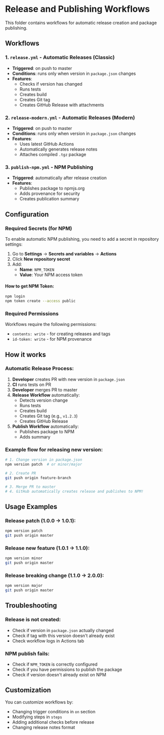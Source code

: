 # Release and Publishing Workflows

This folder contains workflows for automatic release creation and package publishing.

## Workflows

### 1. `release.yml` - Automatic Releases (Classic)
- **Triggered**: on push to master
- **Conditions**: runs only when version in `package.json` changes
- **Features**:
  - Checks if version has changed
  - Runs tests
  - Creates build
  - Creates Git tag
  - Creates GitHub Release with attachments

### 2. `release-modern.yml` - Automatic Releases (Modern)
- **Triggered**: on push to master  
- **Conditions**: runs only when version in `package.json` changes
- **Features**:
  - Uses latest GitHub Actions
  - Automatically generates release notes
  - Attaches compiled `.tgz` package

### 3. `publish-npm.yml` - NPM Publishing
- **Triggered**: automatically after release creation
- **Features**:
  - Publishes package to npmjs.org
  - Adds provenance for security
  - Creates publication summary

## Configuration

### Required Secrets (for NPM)

To enable automatic NPM publishing, you need to add a secret in repository settings:

1. Go to **Settings** → **Secrets and variables** → **Actions**
2. Click **New repository secret**
3. Add:
   - **Name**: `NPM_TOKEN`
   - **Value**: Your NPM access token

#### How to get NPM Token:
```bash
npm login
npm token create --access public
```

### Required Permissions

Workflows require the following permissions:
- `contents: write` - for creating releases and tags
- `id-token: write` - for NPM provenance

## How it works

### Automatic Release Process:

1. **Developer** creates PR with new version in `package.json`
2. **CI** runs tests on PR
3. **Developer** merges PR to master
4. **Release Workflow** automatically:
   - Detects version change
   - Runs tests
   - Creates build
   - Creates Git tag (e.g., `v1.2.3`)
   - Creates GitHub Release
5. **Publish Workflow** automatically:
   - Publishes package to NPM
   - Adds summary

### Example flow for releasing new version:

```bash
# 1. Change version in package.json
npm version patch  # or minor/major

# 2. Create PR
git push origin feature-branch

# 3. Merge PR to master
# 4. GitHub automatically creates release and publishes to NPM!
```

## Usage Examples

### Release patch (1.0.0 → 1.0.1):
```bash
npm version patch
git push origin master
```

### Release new feature (1.0.1 → 1.1.0):
```bash
npm version minor
git push origin master  
```

### Release breaking change (1.1.0 → 2.0.0):
```bash
npm version major
git push origin master
```

## Troubleshooting

### Release is not created:
- Check if version in `package.json` actually changed
- Check if tag with this version doesn't already exist
- Check workflow logs in Actions tab

### NPM publish fails:
- Check if `NPM_TOKEN` is correctly configured
- Check if you have permissions to publish the package
- Check if version doesn't already exist on NPM

## Customization

You can customize workflows by:
- Changing trigger conditions in `on` section
- Modifying steps in `steps`
- Adding additional checks before release
- Changing release notes format